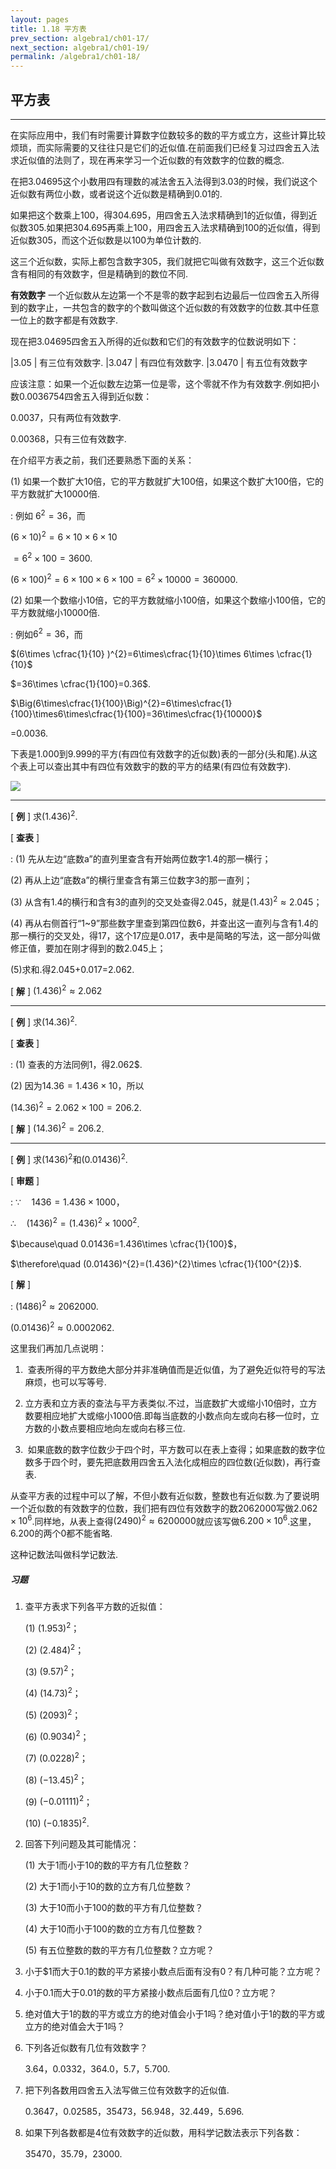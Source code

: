 ```yaml
---
layout: pages
title: 1.18 平方表
prev_section: algebra1/ch01-17/
next_section: algebra1/ch01-19/
permalink: /algebra1/ch01-18/
---
```


平方表
------

----

在实际应用中，我们有时需要计算数字位数较多的数的平方或立方，这些计算比较烦琐，而实际需要的又往往只是它们的近似值.在前面我们已经复习过四舍五入法求近似值的法则了，现在再来学习一个近似数的有效数字的位数的概念.

在把3.04695这个小数用四有理数的减法舍五入法得到3.03的时候，我们说这个近似数有两位小数，或者说这个近似数是精确到0.01的.

如果把这个数乘上100，得304.695，用四舍五入法求精确到1的近似值，得到近似数305.如果把304.695再乘上100，用四舍五入法求精确到100的近似值，得到近似数305，而这个近似数是以100为单位计数的.

这三个近似数，实际上都包含数字305，我们就把它叫做有效数字，这三个近似数含有相同的有效数字，但是精确到的数位不同.

**有效数字** 一个近似数从左边第一个不是零的数字起到右边最后一位四舍五入所得到的数字止，一共包含的数字的个数叫做这个近似数的有效数字的位数.其中任意一位上的数字都是有效数字.

现在把3.04695四舍五入所得的近似数和它们的有效数字的位数说明如下：

|3.05   | 有三位有效数字.
|3.047  | 有四位有效数字.
|3.0470 | 有五位有效数字

应该注意：如果一个近似数左边第一位是零，这个零就不作为有效数字.例如把小数0.0036754四舍五入得到近似数：

0.0037，只有两位有效数字.

0.00368，只有三位有效数字.

在介绍平方表之前，我们还要熟悉下面的关系：

(1) 如果一个数扩大10倍，它的平方数就扩大100倍，如果这个数扩大100倍，它的平方数就扩大10000倍.

: 例如 $6^{2}=36$，而

  $(6\times 10)^{2}=6\times 10\times 6\times 10$

  $=6^{2}\times 100=3600$.

  $(6\times100)^{2}=6\times100\times6\times100=6^{2}\times10000=360000$.

(2) 如果一个数缩小$10$倍，它的平方数就缩小$100$倍，如果这个数缩小$100$倍，它的平方数就缩小$10000$倍.

: 例如$6^{2}=36$，而

  $(6\times \cfrac{1}{10} )^{2}=6\times\cfrac{1}{10}\times 6\times \cfrac{1}{10}$

  $=36\times \cfrac{1}{100}=0.36$.

  $\Big(6\times\cfrac{1}{100}\Big)^{2}=6\times\cfrac{1}{100}\times6\times\cfrac{1}{100}=36\times\cfrac{1}{10000}$

  =0.0036.

下表是1.000到9.999的平方(有四位有效数字的近似数)表的一部分(头和尾).从这个表上可以查出其中有四位有效数宇的数的平方的结果(有四位有效数字).

![](../images/066.png)

----

[ **例** ] 求$(1.436)^{2}$.

[ **查表** ]

: (1) 先从左边“底数a”的直列里查含有开始两位数字1.4的那一横行；  

  (2) 再从上边“底数a”的横行里查含有第三位数字3的那一直列；  

  (3) 从含有1.4的横行和含有3的直列的交叉处查得2.045，就是$(1.43)^{2}\approx2.045$；  
  
  (4) 再从右侧首行“1~9”那些数字里查到第四位数6，并查出这一直列与含有1.4的那一横行的交叉处，得17，这个17应是0.017，表中是简略的写法，这一部分叫做修正值，要加在刚才得到的数2.045上；  

  (5)求和.得2.045+0.017=2.062.

[ **解** ] $(1.436)^{2}\approx2.062$

----

[ **例** ] 求$(14.36)^{2}$.

[ **查表** ]

: (1) 查表的方法同例1，得2.062$.  

  (2) 因为$14.36=1.436\times10$，所以
  
  $(14.36)^{2}=2.062\times100=206.2$.

[ **解** ] $(14.36)^{2}=206.2$.

----

[ **例** ] 求$(1436)^{2}$和$(0.01436)^{2}$.

[ **审题** ]

: $\because\quad 1436=1.436\times 1000$，  

  $\therefore\quad (1436)^{2}=(1.436)^{2}\times 1000^{2}$.  

  $\because\quad 0.01436=1.436\times \cfrac{1}{100}$，  

  $\therefore\quad (0.01436)^{2}=(1.436)^{2}\times \cfrac{1}{100^{2}}$.

[ **解** ]

: $(1486)^{2}\approx2062000$.  

  $(0.01436)^{2}\approx0.0002062$.

这里我们再加几点说明：

1.  查表所得的平方数绝大部分并非准确值而是近似值，为了避免近似符号的写法麻烦，也可以写等号.

2.  立方表和立方表的查法与平方表类似.不过，当底数扩大或缩小$10$倍时，立方数要相应地扩大或缩小1000倍.即每当底数的小数点向左或向右移一位时，立方数的小数点要相应地向左或向右移三位.

3.  如果底数的数字位数少于四个时，平方数可以在表上查得；如果底数的数字位数多于四个时，要先把底数用四舍五入法化成相应的四位数(近似数)，再行查表.

从查平方表的过程中可以了解，不但小数有近似数，整数也有近似数.为了要说明一个近似数的有效数字的位数，我们把有四位有效数字的数2062000写做$2.062\times10^{6}$.同样地，从表上查得$(2490)^{2}\approx6200000$就应该写做$6.200\times 10^{6}$.这里，6.200的两个0都不能省略.

这种记数法叫做科学记数法.

<div class="note">
<h5>习题</h5>
</div>

1.  查平方表求下列各平方数的近拟值：

    (1)  $(1.953)^{2}$；

    (2)  $(2.484)^{2}$；

    (3)  $(9.57)^{2}$；

    (4)  $(14.73)^{2}$；

    (5)  $(2093)^{2}$；

    (6)  $(0.9034)^{2}$；

    (7)  $(0.0228)^{2}$；

    (8)  $(-13.45)^{2}$；

    (9)  $(-0.01111)^{2}$；

    (10) $(-0.1835)^{2}$.

2.  回答下列问题及其可能情况：

    (1)  大于1而小于10的数的平方有几位整数？

    (2)  大于1而小于10的数的立方有几位整数？

    (3)  大于10而小于100的数的平方有几位整数？

    (4)  大于10而小于100的数的立方有几位整数？

    (5)  有五位整数的数的平方有几位整数？立方呢？

3.  小于$1而大于0.1的数的平方紧接小数点后面有没有0？有几种可能？立方呢？

4.  小于0.1而大于0.01的数的平方紧接小数点后面有几位0？立方呢？

5.  绝对值大于1的数的平方或立方的绝对值会小于1吗？绝对值小于1的数的平方或立方的绝对值会大于1吗？

6.  下列各近似数有几位有效数字？
    
    3.64，0.0332，364.0，5.7，5.700.

7.  把下列各数用四舍五入法写做三位有效数字的近似值.
    
    0.3647，0.02585，35473，56.948，32.449，5.696.

8.  如果下列各数都是4位有效数字的近似数，用科学记数法表示下列各数：
    
    35470，35.79，23000.



